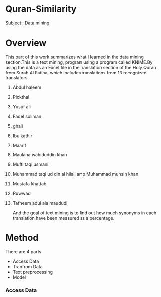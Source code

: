 # Quran-Similarity
Subject : Data mining 
# Overview
   This part of this work summarizes what I learned in the data mining section.This is a text mining, program using a program called KNIME.By using the data as an Excel file in the translation section of the Holy Quran from Surah Al Fatiha, which includes translations from 13 recognized translators.
 1.  Abdul haleem 
 2.  Pickthal 
 3.  Yusuf ali 
 4.  Fadel soliman 
 5.  ghali 
 6.  Ibu kathir 
 7.  Maarif 
 8.  Maulana wahiduddin khan 
 9.  Mufti taqi usmani 
10.  Muhammad taqi ud din al hilali amp Muhammad muhsin khan 
11.  Mustafa khattab 
12.  Ruwwad 
13.  Tafheem adul ala maududi 
                                 
        And the goal of text mining is to find out how much synonyms in each translation have been measured as a percentage. 
# Method 
There are 4 parts 
 * Access Data
 * Tranfrom Data
 * Text preprocessing
 * Model
### Access Data 

















